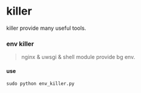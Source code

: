 # killer
killer provide many useful tools.

### env killer
> nginx & uwsgi & shell module provide bg env.
#### use
```
sudo python env_killer.py
```
